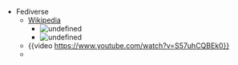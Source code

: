- Fediverse
	- [Wikipedia](https://en.wikipedia.org/wiki/Fediverse)
		- ![undefined](https://upload.wikimedia.org/wikipedia/commons/thumb/6/68/A_view_into_the_Fediverse.png/800px-A_view_into_the_Fediverse.png)
		- ![undefined](https://upload.wikimedia.org/wikipedia/commons/thumb/b/b6/Fediverse_branches_1.2.png/1024px-Fediverse_branches_1.2.png)
	- {{video https://www.youtube.com/watch?v=S57uhCQBEk0}}
	-